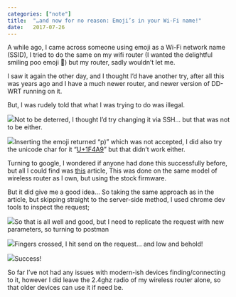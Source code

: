 ```yaml
---
categories: ["note"] 
title:	"…and now for no reason: Emoji’s in your Wi-Fi name!"
date:	2017-07-26
---
```


A while ago, I came across someone using emoji as a Wi-Fi network name (SSID), I tried to do the same on my wifi router (I wanted the delightful smiling poo emoji 💩) but my router, sadly wouldn’t let me.

I saw it again the other day, and I thought I’d have another try, after all this was years ago and I have a much newer router, and newer version of DD-WRT running on it.

But, I was rudely told that what I was trying to do was illegal.

![](/img/0*7O9VqnfAJytS4D_Z.png)Not to be deterred, I thought I’d try changing it via SSH… but that was not to be either.

![](/img/0*36s-ge9mATw_oXVq.png)Inserting the emoji returned “p)” which was not accepted, I did also try the unicode char for it “[U+1F4A9](https://apps.timwhitlock.info/unicode/inspect/hex/1F4A9)” but that didn’t work either.

Turning to google, I wondered if anyone had done this successfully before, but all I could find was [this](https://medium.com/@bcjordan/emojify-your-wi-fi-c01f4ac0b0ab) article, This was done on the same model of wireless router as I own, but using the stock firmware.

But it did give me a good idea… So taking the same approach as in the article, but skipping straight to the server-side method, I used chrome dev tools to inspect the request;

![](/img/0*lGdx0AmXnYqGfhyj.png)So that is all well and good, but I need to replicate the request with new parameters, so turning to postman

![](/img/0*6P2BZxQ0gKk51kju.png)Fingers crossed, I hit send on the request… and low and behold!

![](/img/0*NHLy4UGtaN3i7JQq.png)Success!

So far I’ve not had any issues with modern-ish devices finding/connecting to it, however I did leave the 2.4ghz radio of my wireless router alone, so that older devices can use it if need be.


  